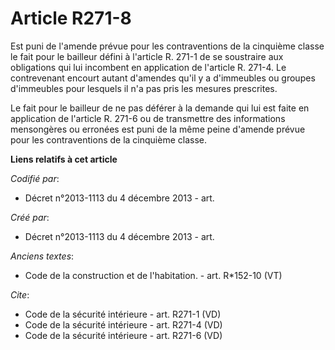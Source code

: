 # Article R271-8

Est puni de l'amende prévue pour les contraventions de la cinquième classe le fait pour le bailleur défini à l'article R.
271-1 de se soustraire aux obligations qui lui incombent en application de l'article R. 271-4. Le contrevenant encourt autant
d'amendes qu'il y a d'immeubles ou groupes d'immeubles pour lesquels il n'a pas pris les mesures prescrites. 

Le fait pour le bailleur de ne pas déférer à la demande qui lui est faite en application de l'article R. 271-6 ou de
transmettre des informations mensongères ou erronées est puni de la même peine d'amende prévue pour les contraventions de la
cinquième classe.

**Liens relatifs à cet article**

_Codifié par_:

  - Décret n°2013-1113 du 4 décembre 2013 - art.

_Créé par_:

  - Décret n°2013-1113 du 4 décembre 2013 - art.

_Anciens textes_:

  - Code de la construction et de l'habitation. - art. R*152-10 (VT)

_Cite_:

  - Code de la sécurité intérieure - art. R271-1 (VD)
  - Code de la sécurité intérieure - art. R271-4 (VD)
  - Code de la sécurité intérieure - art. R271-6 (VD)

